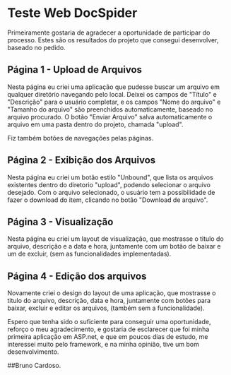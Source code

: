 # Teste Web DocSpider

Primeiramente gostaria de agradecer a oportunidade de participar do processo. Estes são os resultados do projeto que consegui desenvolver, baseado no pedido.

## Página 1 - Upload de Arquivos

Nesta página eu criei uma aplicação que pudesse buscar um arquivo em qualquer diretório navegando pelo local.
Deixei os campos de "Título" e "Descrição" para o usuário completar, e os campos "Nome do arquivo" e "Tamanho do arquivo" são preenchidos automaticamente, baseado no arquivo procurado.
O botão "Enviar Arquivo" salva automaticamente o arquivo em uma pasta dentro do projeto, chamada "upload".

Fiz também botões de navegações pelas páginas.

## Página 2 - Exibição dos Arquivos

Nesta página eu criei um botão estilo "Unbound", que lista os arquivos existentes dentro do diretorio "upload", podendo selecionar o arquivo desejado.
Com o arquivo selecionado, o usuário tem a possibilidade de fazer o download do item, clicando no botão "Download de arquivo".

## Página 3 - Visualização

Nesta página eu criei um layout de visualização, que mostrasse o titulo do arquivo, descrição e a data e hora, juntamente com um botão de baixar e um de excluir, (sem as funcionalidades implementadas).

## Página 4 - Edição dos arquivos
Novamente criei o design do layout de uma aplicação, que mostrasse o titulo do arquivo, descrição, data e hora, juntamente com botões para baixar, excluir e editar os arquivos, (também sem a funcionalidade).

Espero que tenha sido o suficiente para conseguir uma oportunidade, reforço o meu agradecimento, e gostaria de esclarecer que foi minha primeira aplicação em ASP.net, e que em poucos dias de estudo, me interessei muito pelo framework, e na minha opinião, tive um bom desenvolvimento.


##Bruno Cardoso.
